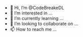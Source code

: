 - 👋 Hi, I’m @CodeBreakeDL
- 👀 I’m interested in ...
- 🌱 I’m currently learning ...
- 💞️ I’m looking to collaborate on ...
- 📫 How to reach me ...

<!---
CodeBreakeDL/CodeBreakeDL is a ✨ special ✨ repository because its `README.md` (this file) appears on your GitHub profile.
You can click the Preview link to take a look at your changes.
--->

